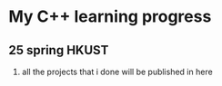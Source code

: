 # My C++ learning progress
## 25 spring HKUST 
1. all the projects that i done will be published in here

   
